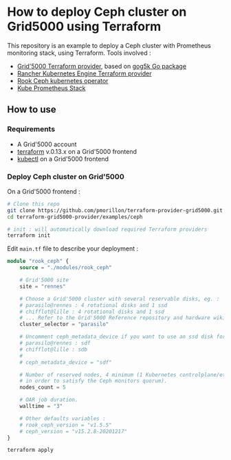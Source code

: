 # How to deploy Ceph cluster on Grid5000 using Terraform

This repository is an example to deploy a Ceph cluster with Prometheus monitoring stack, using Terraform. Tools involved :
* [Grid'5000 Terraform provider](https://registry.terraform.io/providers/pmorillon/grid5000/latest/docs), based on [gog5k Go package](https://pkg.go.dev/gitlab.inria.fr/pmorillo/gog5k#section-documentation)
* [Rancher Kubernetes Engine Terraform provider](https://registry.terraform.io/providers/rancher/rke/latest/docs)
* [Rook Ceph kubernetes operator](https://rook.io)
* [Kube Prometheus Stack](https://github.com/prometheus-community/helm-charts/tree/main/charts/kube-prometheus-stack)

## How to use

### Requirements

* A Grid'5000 account
* [terraform](https://terraform.io/) v.0.13.x on a Grid'5000 frontend
* [kubectl](https://kubernetes.io/docs/tasks/tools/install-kubectl/) on a Grid'5000 frontend

### Deploy Ceph cluster on Grid'5000

On a Grid'5000 frontend :

```sh
# Clone this repo
git clone https://github.com/pmorillon/terraform-provider-grid5000.git
cd terraform-grid5000-provider/examples/ceph

# init : will automatically download required Terraform providers
terraform init
```

Edit `main.tf` file to describe your deployment :

```tf
module "rook_ceph" {
    source = "./modules/rook_ceph"

    # Grid'5000 site
    site = "rennes"

    # Choose a Grid'5000 cluster with several reservable disks, eg. :
    # parasilo@rennes : 4 rotational disks and 1 ssd
    # chifflot@lille : 4 rotational disks and 1 ssd
    # ... Refer to the Grid'5000 Reference repository and hardware wiki page.
    cluster_selector = "parasilo"

    # Uncomment ceph_metadata_device if you want to use an ssd disk for Bluestore metadata.
    # parasilo@rennes : sdf
    # chifflot@lille : sdb
    #
    # ceph_metadata_device = "sdf"

    # Number of reserved nodes, 4 minimum (1 Kubernetes controlplane/etcd node, 3 workers 
    # in order to satisfy the Ceph monitors quorum).
    nodes_count = 5

    # OAR job duration.
    walltime = "3"

    # Other defaults variables :
    # rook_ceph_version = "v1.5.5"
    # ceph_version = "v15.2.8-20201217"
}
```

```sh
terraform apply
```